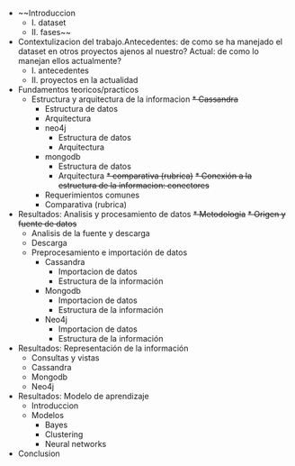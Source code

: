 
* ~~Introduccion
  * I. dataset
  * II. fases~~
* Contextulizacion del trabajo.Antecedentes: de como se ha manejado el dataset en otros proyectos ajenos al nuestro? Actual: de como lo manejan ellos actualmente?
  * I. antecedentes
  * II. proyectos en la actualidad
* Fundamentos teoricos/practicos
  * Estructura y arquitectura de la informacion
    ~~* Cassandra~~
      * Estructura de datos
      * Arquitectura
    * neo4j
      * Estructura de datos
      * Arquitectura
    * mongodb
      * Estructura de datos
      * Arquitectura
    ~~* comparativa (rubrica)~~
  ~~* Conexión a la estructura de la informacion: conectores~~
    * Requerimientos comunes
    * Comparativa (rubrica)
* Resultados: Analisis y procesamiento de datos
  ~~* Metodologia~~
  ~~* Origen y fuente de datos~~
    * Analisis de la fuente y descarga
    * Descarga
  * Preprocesamiento e importación de datos
    * Cassandra
      * Importacion de datos
      * Estructura de la información
    * Mongodb
      * Importacion de datos
      * Estructura de la información
    * Neo4j
      * Importacion de datos
      * Estructura de la información
 * Resultados: Representación de la información
   * Consultas y vistas
    * Cassandra
    * Mongodb
    * Neo4j
 * Resultados: Modelo de aprendizaje
   * Introduccion
   * Modelos
     * Bayes
     * Clustering
     * Neural networks
 * Conclusion
